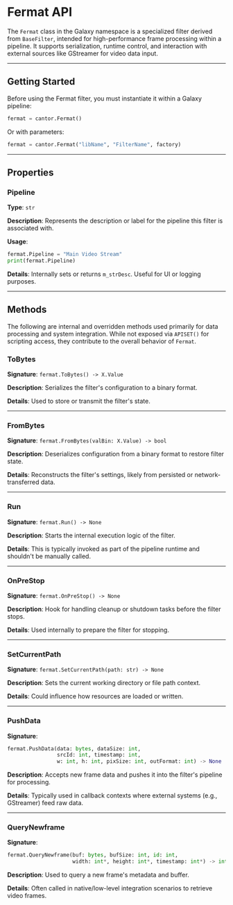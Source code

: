 # Fermat API

The `Fermat` class in the Galaxy namespace is a specialized filter derived from `BaseFilter`, intended for high-performance frame processing within a pipeline. It supports serialization, runtime control, and interaction with external sources like GStreamer for video data input.

---

## Getting Started

Before using the Fermat filter, you must instantiate it within a Galaxy pipeline:

```python
fermat = cantor.Fermat()
```

Or with parameters:

```python
fermat = cantor.Fermat("libName", "FilterName", factory)
```

---

## Properties

### Pipeline
**Type**: `str`

**Description**: Represents the description or label for the pipeline this filter is associated with.

**Usage**:
```python
fermat.Pipeline = "Main Video Stream"
print(fermat.Pipeline)
```

**Details**: Internally sets or returns `m_strDesc`. Useful for UI or logging purposes.

---

## Methods

The following are internal and overridden methods used primarily for data processing and system integration. While not exposed via `APISET()` for scripting access, they contribute to the overall behavior of `Fermat`.

### ToBytes
**Signature**: `fermat.ToBytes() -> X.Value`

**Description**: Serializes the filter's configuration to a binary format.

**Details**: Used to store or transmit the filter's state.

---

### FromBytes
**Signature**: `fermat.FromBytes(valBin: X.Value) -> bool`

**Description**: Deserializes configuration from a binary format to restore filter state.

**Details**: Reconstructs the filter's settings, likely from persisted or network-transferred data.

---

### Run
**Signature**: `fermat.Run() -> None`

**Description**: Starts the internal execution logic of the filter.

**Details**: This is typically invoked as part of the pipeline runtime and shouldn't be manually called.

---

### OnPreStop
**Signature**: `fermat.OnPreStop() -> None`

**Description**: Hook for handling cleanup or shutdown tasks before the filter stops.

**Details**: Used internally to prepare the filter for stopping.

---

### SetCurrentPath
**Signature**: `fermat.SetCurrentPath(path: str) -> None`

**Description**: Sets the current working directory or file path context.

**Details**: Could influence how resources are loaded or written.

---

### PushData
**Signature**:
```python
fermat.PushData(data: bytes, dataSize: int,
                srcId: int, timestamp: int,
                w: int, h: int, pixSize: int, outFormat: int) -> None
```

**Description**: Accepts new frame data and pushes it into the filter's pipeline for processing.

**Details**: Typically used in callback contexts where external systems (e.g., GStreamer) feed raw data.

---

### QueryNewframe
**Signature**:
```python
fermat.QueryNewframe(buf: bytes, bufSize: int, id: int,
                     width: int*, height: int*, timestamp: int*) -> int
```

**Description**: Used to query a new frame's metadata and buffer.

**Details**: Often called in native/low-level integration scenarios to retrieve video frames.

